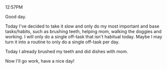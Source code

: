 12:57PM

Good day.

Today I've decided to take it slow and only do my most important and base tasks/habits, such as brushing teeth, helping mom, walking the doggies and working. I will only do a single off-task that isn't habitual today. Maybe I may turn it into a routine to only do a single off-task per day.

Today I already brushed my teeth and did dishes with mom.

Now I'll go work, have a nice day!